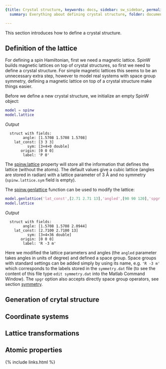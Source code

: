 ```yaml
---
{title: Crystal structure, keywords: docs, sidebar: sw_sidebar, permalink: crystal,
  summary: Everything about defining crystal structure, folder: documentation, mathjax: 'true'}

---
```


 
This section introduces how to define a crystal structure.
 
## Definition of the lattice
 
For defining a spin Hamiltonian, first we need a magnetic lattice. SpinW builds magnetic lattices on top of crystal structures, so first we need to define a crystal structure. For simple magnetic lattices this seems to be an unnecessary extra step, however to model real systems with space group symmetry, defining a magnetic lattice on top of a crystal structure make things easier.
 
Before we define a new crystal structure, we initialize an empty SpinW object:
```matlab
model = spinw
model.lattice
```
*Output*
```
  struct with fields:
        angle: [1.5708 1.5708 1.5708]
    lat_const: [3 3 3]
          sym: [3×4×0 double]
       origin: [0 0 0]
        label: 'P 0'
```
 
The [spinw.lattice](spinw_lattice) property will store all the information that defines the lattice (without the atoms). The default values give a cubic lattice (angles are stored in radian) with a lattice parameter of 3 Å and no symmetry (`spinw.lattice.sym` field is empty).
 
The [spinw.genlattice](spinw_genlattice) function can be used to modify the lattice:
```matlab
model.genlattice('lat_const',[2.71 2.71 13],'angled',[90 90 120],'spgr','R -3 m')
model.lattice
```
*Output*
```
  struct with fields:
        angle: [1.5708 1.5708 2.0944]
    lat_const: [2.7100 2.7100 13]
          sym: [3×4×36 double]
       origin: [0 0 0]
        label: 'R -3 m'
```
 
Here we modified the lattice parameters and angles (the `angled` parameter takes angles in units of degree) and defined a space group. Space groups with standard settings can be added simply by using its name, e.g. `'R -3 m'` which corresponds to the labels stored in the `symmetry.dat` file (to see the content of this file type `edit symmetry.dat` into the Matlab Command Window). The `spgr` option also accepts directly space group operators, see section [symmetry](symmetry).
 
## Generation of crytal structure
## Coordinate systems
## Lattice transformations
## Atomic properties


{% include links.html %}

